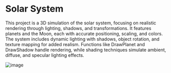 # Solar System
This project is a 3D simulation of the solar system, focusing on realistic rendering through lighting, shadows, and transformations. It features planets and the Moon, each with accurate positioning, scaling, and colors. The system includes dynamic lighting with shadows, object rotation, and texture mapping for added realism. Functions like DrawPlanet and DrawShadow handle rendering, while shading techniques simulate ambient, diffuse, and specular lighting effects.



![image](https://github.com/user-attachments/assets/60a6c695-e3b7-49c5-ab95-0f938af24fb0)

